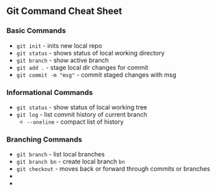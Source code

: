 ## Git Command Cheat Sheet

### Basic Commands
* `git init` - inits new local repo
* `git status` - shows status of local working directory
* `git branch` - show active branch
* `git add .` - stage local dir changes for commit
* `git commit -m "msg"` - commit staged changes with msg

### Informational Commands
* `git status` - show status of local working tree
* `git log` - list commit history of current branch
  * `--oneline` - compact list of history

### Branching Commands
* `git branch` - list local branches
* `git branch bn` - create local branch `bn`
* `git checkout` - moves back or forward through commits or branches
*
*     
